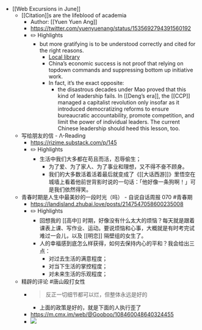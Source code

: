 - [[Web Excursions in June]]
	- [[Citation]]s are the lifeblood of academia
		- Author: [[Yuen Yuen Ang]]
		- https://twitter.com/yuenyuenang/status/1535692794391560192
		- ✏️ Highlights
			- but more gratifying is to be understood correctly and cited for the right reasons.
				- [Local library](zotero://select/library/items/WHDQ2HPF)
				- China’s economic success is not proof that relying on topdown commands and suppressing bottom up initiative work.
				- In fact, it’s the exact opposite:
					- the disastrous decades under Mao proved that this kind of leadership fails. In [[Deng’s era]], the [[CCP]] managed a capitalist revolution only insofar as it introduced democratizing reforms to ensure bureaucratic accountability, promote competition, and limit the power of individual leaders. The current Chinese leadership should heed this lesson, too.
	- 写给朋友的信 - Λ-Reading
		- https://rizime.substack.com/p/145
		- ✏️ Highlights
			- 生活中我们大多都在苟且而活，忍辱偷生；
				- 为了爱、为了家人、为了事业和理想，又不得不奋不顾身。
				- 我们的大多数活着活着最后就变成了《[[大话西游]]》里悟空在城墙上看着他前世背影时说的一句话：「他好像一条狗啊！」可是我们依然得笑。
	- 青春时期是人生中最美妙的一段时光（吗） - 自说自话周报 070 #青春期
		- https://landisland.zhubai.love/posts/2147547058600235008
		- ✏️ Highlights
			- 回想我的 [[高中]] 时期，好像没有什么太大的烦恼？每天就是跟着课表上课、写作业、运动。要说烦恼和心事，大概就是有时考完试难过一会儿，以及 [[明恋]] 隔壁组的女生了。
			- 人的幸福感到底怎么样获得，如何去保持内心的平和？我会给出三点：
				- 对过去生活的满意程度；
				- 对当下生活的掌控程度；
				- 对未来生活的乐观程度；
	- 精辟的评论 #唐山殴打女性
		- > 反正一切细节都可以烂，但整体永远是好的
			- 上面的政策是好的，就是下面的人执行歪了
		- https://m.cmx.im/web/@Gooboo/108460048640324455
		- ![](https://dsc.cloud/0435ce/1655023551.jpeg)
